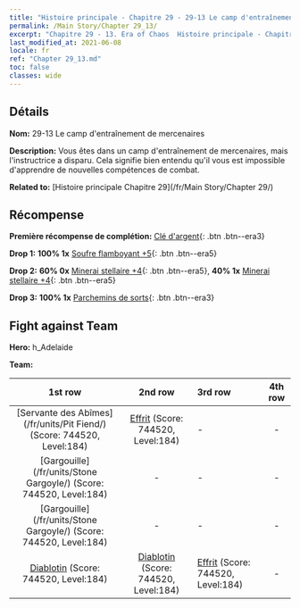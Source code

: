 ```yaml
---
title: "Histoire principale - Chapitre 29 - 29-13 Le camp d'entraînement de mercenaires"
permalink: /Main Story/Chapter 29_13/
excerpt: "Chapitre 29 - 13. Era of Chaos  Histoire principale - Chapitre 29_13. 29-13 Le camp d'entraînement de mercenaires"
last_modified_at: 2021-06-08
locale: fr
ref: "Chapter 29_13.md"
toc: false
classes: wide
---
```


## Détails

 **Nom:** 29-13 Le camp d'entraînement de mercenaires

 **Description:** Vous êtes dans un camp d'entraînement de mercenaires, mais l'instructrice a disparu. Cela signifie bien entendu qu'il vous est impossible d'apprendre de nouvelles compétences de combat.

 **Related to:** [Histoire principale Chapitre 29](/fr/Main Story/Chapter 29/)

## Récompense

 **Première récompense de complétion:** [Clé d'argent](/ItemsFR/con_693/){: .btn .btn--era3}

 **Drop 1:** **100% 1x** [Soufre flamboyant +5](/ItemsFR/mat_99/){: .btn .btn--era5}

 **Drop 2:** **60% 0x** [Minerai stellaire +4](/ItemsFR/mat_89/){: .btn .btn--era5}, **40% 1x** [Minerai stellaire +4](/ItemsFR/mat_89/){: .btn .btn--era5}

 **Drop 3:** **100% 1x** [Parchemins de sorts](/ItemsFR/con_694/){: .btn .btn--era3}


## Fight against Team
 **Hero:** h_Adelaide

 **Team:**


  | 1st row | 2nd row | 3rd row | 4th row |
  |:----:|:----:|:----|:----:|
  | [Servante des Abîmes](/fr/units/Pit Fiend/) (Score: 744520, Level:184)  | [Effrit](/fr/units/Efreeti/) (Score: 744520, Level:184)  | - | - |
  | [Gargouille](/fr/units/Stone Gargoyle/) (Score: 744520, Level:184)  | - | - | - |
  | [Gargouille](/fr/units/Stone Gargoyle/) (Score: 744520, Level:184)  | - | - | - |
  | [Diablotin](/fr/units/Imp/) (Score: 744520, Level:184)  | [Diablotin](/fr/units/Imp/) (Score: 744520, Level:184)  | [Effrit](/fr/units/Efreeti/) (Score: 744520, Level:184)  | - |


